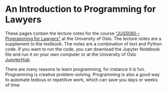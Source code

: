 # An Introduction to Programming for Lawyers

These pages contain the lecture notes for the course
["JUS5080 – Programming for Lawyers"](https://www.uio.no/studier/emner/jus/jus/JUS5080/)
at the University of Oslo. The lecture notes are a supplement to the textbook.
The notes are a combination of text and Python code. If you want to run the
code, you can download the Jupyter Notebook file and run it on your own computer
or at the University of Oslo [JupyterHub](https://jupyterhub.uio.no/).

There are many reasons to learn programming, for instance it is fun.
Programming is creative problem-solving. Programming is also a good
way to automate tedious or repetitive work, which can save you days
or weeks of time